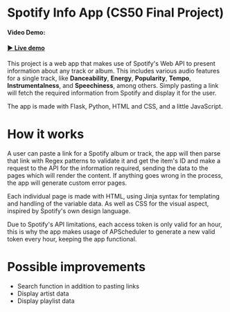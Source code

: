 # Spotify Info App (CS50 Final Project)

#### Video Demo:

#### [▶️ Live demo](https://spotify-info-app.herokuapp.com/)

This project is a web app that makes use of Spotify's Web API to present information about any track or album. This includes various audio features for a single track, like **Danceability**, **Energy**, **Popularity**, **Tempo**, **Instrumentalness**, and **Speechiness**, among others. Simply pasting a link will fetch the required information from Spotify and display it for the user.

The app is made with Flask, Python, HTML and CSS, and a little JavaScript.

# How it works

A user can paste a link for a Spotify album or track, the app will then parse that link with Regex patterns to validate it and get the item's ID and make a request to the API for the information required, sending the data to the pages which will render the content. If anything goes wrong in the process, the app will generate custom error pages.

Each individual page is made with HTML, using Jinja syntax for templating and handling of the variable data. As well as CSS for the visual aspect, inspired by Spotify's own design language.

Due to Spotify's API limitations, each access token is only valid for an hour, this is why the app makes usage of APScheduler to generate a new valid token every hour, keeping the app functional.

# Possible improvements

- Search function in addition to pasting links
- Display artist data
- Display playlist data
